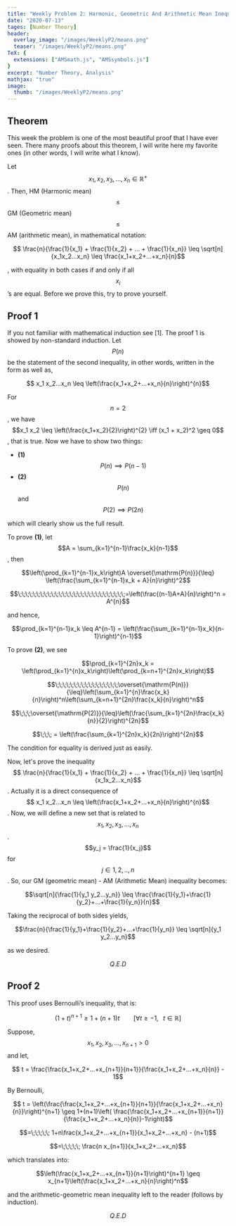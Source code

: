 ```yaml
---
title: "Weekly Problem 2: Harmonic, Geometric And Arithmetic Mean Inequality"
date: "2020-07-13"
tages: [Number Theory]
header:
  overlay_image: "/images/WeeklyP2/means.png"
  teaser: "/images/WeeklyP2/means.png"
TeX: {
  extensions: ["AMSmath.js", "AMSsymbols.js"]
}
excerpt: "Number Theory, Analysis"
mathjax: "true"
image:
  thumb: "/images/WeeklyP2/means.png"
---
```


## Theorem

This week the problem is one of the most beautiful proof that I have ever seen. There many proofs about this theorem, I will write here my favorite ones (in other words, I will write what I know).

Let $$x_1, x_2, x_3, ... , x_n \in \mathbb{R}^{+}$$. Then, HM (Harmonic mean) $$\leq$$ GM (Geometric mean) $$\leq$$ AM (arithmetic mean), in mathematical notation:

$$ \frac{n}{\frac{1}{x_1} + \frac{1}{x_2} + ... + \frac{1}{x_n}} \leq \sqrt[n]{x_1x_2...x_n} \leq \frac{x_1+x_2+...+x_n}{n}$$

, with equality in both cases if and only if all $$x_i$$’s are equal. Before we prove this, try to prove yourself.

## Proof 1

If you not familiar with mathematical induction see [1].
The proof 1 is showed by non-standard induction. Let $$P(n)$$ be the statement of the second inequality, in other words, written in the form as well as,

$$ x_1 x_2...x_n \leq \left(\frac{x_1+x_2+...+x_n}{n}\right)^{n}$$

For $$n=2$$, we have $$x_1 x_2 \leq \left(\frac{x_1+x_2}{2}\right)^{2} \iff (x_1 + x_2)^2 \geq 0$$, that is true. Now we have to show two things:

- **(1)** $$P(n) \implies P(n-1)$$
- **(2)** $$ P(n)$$ and $$P(2) \implies P(2n)$$

which will clearly show us the full result.

To prove **(1)**, let $$A = \sum_{k=1}^{n-1}\frac{x_k}{n-1}$$, then

$$\left(\prod_{k=1}^{n-1}x_k\right)A \overset{\mathrm{P(n)}}{\leq} \left(\frac{\sum_{k=1}^{n-1}x_k + A}{n}\right)^2$$

$$\;\;\;\;\;\;\;\;\;\;\;\;\;\;\;\;\;\;\;\;\;\;\;\;\;\;\;\;\;=\left(\frac{(n-1)A+A}{n}\right)^n = A^{n}$$

and hence,

$$\prod_{k=1}^{n-1}x_k \leq A^{n-1} = \left(\frac{\sum_{k=1}^{n-1}x_k}{n-1}\right)^{n-1}$$

To prove **(2)**, we see

$$\prod_{k=1}^{2n}x_k = \left(\prod_{k=1}^{n}x_k\right)\left(\prod_{k=n+1}^{2n}x_k\right)$$

$$\;\;\;\;\;\;\;\;\;\;\;\;\;\;\;\;\;\overset{\mathrm{P(n)}}{\leq}\left(\sum_{k=1}^{n}\frac{x_k}{n}\right)^n\left(\sum_{k=n+1}^{2n}\frac{x_k}{n}\right)^n$$

$$\;\;\;\overset{\mathrm{P(2)}}{\leq}\left(\frac{\sum_{k=1}^{2n}\frac{x_k}{n}}{2}\right)^{2n}$$

$$\;\;\; = \left(\frac{\sum_{k=1}^{2n}x_k}{2n}\right)^{2n}$$

The condition for equality is derived just as easily.

Now, let's prove the inequality $$ \frac{n}{\frac{1}{x_1} + \frac{1}{x_2} + ... + \frac{1}{x_n}} \leq \sqrt[n]{x_1x_2...x_n}$$. Actually it is a direct consequence of $$ x_1 x_2...x_n \leq \left(\frac{x_1+x_2+...+x_n}{n}\right)^{n}$$. Now, we will define a new set that is related to $$x_1, x_2, x_3, ... , x_n$$. $$y_j = \frac{1}{x_j}$$ for $$ j \in 1,2,..,n$$. So, our GM (geometric mean) - AM (Arithmetic Mean) inequality becomes:

$$\sqrt[n]{\frac{1}{y_1 y_2...y_n}} \leq \frac{\frac{1}{y_1}+\frac{1}{y_2}+...+\frac{1}{y_n}}{n}$$

Taking the reciprocal of both sides yields,

$$\frac{n}{\frac{1}{y_1}+\frac{1}{y_2}+...+\frac{1}{y_n}} \leq \sqrt[n]{y_1 y_2...y_n}$$

as we desired.

$$ Q.E.D $$

## Proof 2

This proof uses Bernoulli’s inequality, that is:

$$(1+t)^{n+1} \geq 1+(n+1)t\;\;\;\;\;\;\;\;\; [\forall t \geq -1,\;\;\; t \in \mathbb{R}]$$

Suppose, $$x_1, x_2, x_3, ... , x_{n+1} > 0$$ and let,

$$ t = \frac{\frac{x_1+x_2+...+x_{n+1}}{n+1}}{\frac{x_1+x_2+...+x_n}{n}} - 1$$

By Bernoulli,

$$ t = \left(\frac{\frac{x_1+x_2+...+x_{n+1}}{n+1}}{\frac{x_1+x_2+...+x_n}{n}}\right)^{n+1} \geq 1+(n+1)\left( \frac{\frac{x_1+x_2+...+x_{n+1}}{n+1}}{\frac{x_1+x_2+...+x_n}{n}}-1\right)$$

$$=\;\;\;\;\; 1+n\frac{x_1+x_2+...+x_{n+1}}{x_1+x_2+...+x_n} - (n+1)$$

$$=\;\;\;\;\; \frac{n x_{n+1}}{x_1+x_2+...+x_n}$$

which translates into:

$$\left(\frac{x_1+x_2+...+x_{n+1}}{n+1}\right)^{n+1} \geq x_{n+1}\left(\frac{x_1+x_2+...+x_n}{n}\right)^n$$

and the arithmetic-geometric mean inequality left to the reader (follows by induction).

$$ Q.E.D $$
